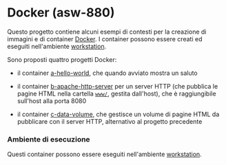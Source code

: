# Docker (asw-880)

Questo progetto contiene alcuni esempi di contesti per la creazione di immagini e di container [Docker](https://www.docker.com/). 
I container possono essere creati ed eseguiti nell'ambiente [workstation](../../environments/workstation/). 

Sono proposti quattro progetti Docker: 

* il container [a-hello-world](a-hello-world), che quando avviato mostra un saluto 

* il container [b-apache-http-server](b-apache-http-server) per un server HTTP (che pubblica le pagine HTML nella cartella [`www/`](www/), gestita dall'host), che è raggiungibile sull'host alla porta 8080 

* il container [c-data-volume](c-data-volume), che gestisce un volume di pagine HTML da pubblicare con il server HTTP, alternativo al progetto precedente 

### Ambiente di esecuzione 

Questi container possono essere eseguiti nell'ambiente [workstation](../../environments/workstation/). 

